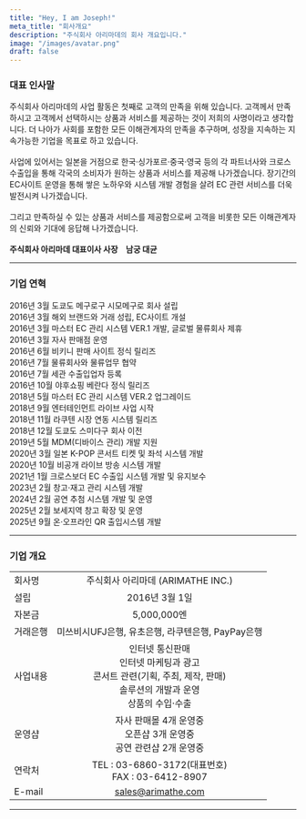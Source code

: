 ```yaml
---
title: "Hey, I am Joseph!"
meta_title: "회사개요"
description: "주식회사 아리마데의 회사 개요입니다."
image: "/images/avatar.png"
draft: false
---
```


<h3>대표 인사말</h3>
주식회사 아리마데의 사업 활동은 첫째로 고객의 만족을 위해 있습니다. 고객께서 만족하시고 고객께서 선택하시는 상품과 서비스를 제공하는 것이 저희의 사명이라고 생각합니다. 더 나아가 사회를 포함한 모든 이해관계자의 만족을 추구하며, 성장을 지속하는 지속가능한 기업을 목표로 하고 있습니다.<br><br>
사업에 있어서는 일본을 거점으로 한국·싱가포르·중국·영국 등의 각 파트너사와 크로스 수출입을 통해 각국의 소비자가 원하는 상품과 서비스를 제공해 나가겠습니다. 장기간의 EC사이트 운영을 통해 쌓은 노하우와 시스템 개발 경험을 살려 EC 관련 서비스를 더욱 발전시켜 나가겠습니다.<br><br>
그리고 만족하실 수 있는 상품과 서비스를 제공함으로써 고객을 비롯한 모든 이해관계자의 신뢰와 기대에 응답해 나가겠습니다.<br><br>
<b>주식회사 아리마데 대표이사 사장　남궁 대균</b>

<hr>

<h3>기업 연혁</h3>
2016년 3월 도쿄도 메구로구 시모메구로 회사 설립<br>
2016년 3월 해외 브랜드와 거래 성립, EC사이트 개설<br>
2016년 3월 마스터 EC 관리 시스템 VER.1 개발, 글로벌 물류회사 제휴<br>
2016년 3월 자사 판매점 운영<br>
2016년 6월 비키니 판매 사이트 정식 릴리즈<br>
2016년 7월 물류회사와 물류업무 협약<br>
2016년 7월 세관 수출입업자 등록<br>
2016년 10월 야후쇼핑 베란다 정식 릴리즈<br>
2018년 5월 마스터 EC 관리 시스템 VER.2 업그레이드<br>
2018년 9월 엔터테인먼트 라이브 사업 시작<br>
2018년 11월 라쿠텐 시장 연동 시스템 릴리즈<br>
2018년 12월 도쿄도 스미다구 회사 이전<br>
2019년 5월 MDM(디바이스 관리) 개발 지원<br>
2020년 3월 일본 K-POP 콘서트 티켓 및 좌석 시스템 개발<br>
2020년 10월 비공개 라이브 방송 시스템 개발<br>
2021년 1월 크로스보더 EC 수출입 시스템 개발 및 유지보수<br>
2023년 2월 창고·재고 관리 시스템 개발<br>
2024년 2월 공연 추첨 시스템 개발 및 운영<br>
2025년 2월 보세지역 창고 확장 및 운영<br>
2025년 9월 온·오프라인 QR 출입시스템 개발<br>

<hr>

### 기업 개요

|        |           |  
| ------------- | :-----------: |
|  회사명           | 주식회사 아리마데 (ARIMATHE INC.)|
|  설립           |   2016년 3월 1일|
|  자본금         |  5,000,000엔|
|  거래은행           | 미쓰비시UFJ은행, 유초은행, 라쿠텐은행, PayPay은행 |
|  사업내용           |   인터넷 통신판매<br>인터넷 마케팅과 광고<br>콘서트 관련(기획, 주최, 제작, 판매)<br>솔루션의 개발과 운영<br>상품의 수입·수출|
|  운영샵        |   자사 판매몰 4개 운영중<br>오픈샵 3개 운영중<br>공연 관련샵 2개 운영중|
|  연락처           |   TEL : 03-6860-3172(대표번호)<br>FAX : 03-6412-8907   |
|  E-mail         |  sales@arimathe.com|

<hr>

